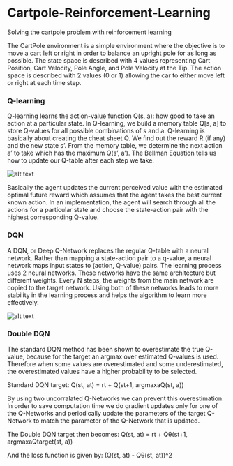 # Cartpole-Reinforcement-Learning

Solving the cartpole problem with reinforcement learning

The CartPole environment is a simple environment where the objective is to move a cart left or right in order to balance an upright pole for as long as possible. The state space is described with 4 values representing Cart Position, Cart Velocity, Pole Angle, and Pole Velocity at the Tip. The action space is described with 2 values (0 or 1) allowing the car to either move left or right at each time step.

### Q-learning
Q-learning learns the action-value function Q(s, a): how good to take an action at a particular state. In Q-learning, we build a memory table Q[s, a] to store Q-values for all possible combinations of s and a. Q-learning is basically about creating the cheat sheet Q. We find out the reward R (if any) and the new state s’. From the memory table, we determine the next action a’ to take which has the maximum Q(s’, a’). 
The Bellman Equation tells us how to update our Q-table after each step we take.

![alt text](https://miro.medium.com/max/2400/0*d3D5g7IxKDHHk8dN)

Basically the agent updates the current perceived value with the estimated optimal future reward which assumes that the agent takes the best current known action. In an implementation, the agent will search through all the actions for a particular state and choose the state-action pair with the highest corresponding Q-value.


### DQN
A DQN, or Deep Q-Network replaces the regular Q-table with a neural network. Rather than mapping a state-action pair to a q-value, a neural network maps input states to (action, Q-value) pairs. The learning process uses 2 neural networks. These networks have the same architecture but different weights. Every N steps, the weights from the main network are copied to the target network. Using both of these networks leads to more stability in the learning process and helps the algorithm to learn more effectively.

![alt text](https://cdn.analyticsvidhya.com/wp-content/uploads/2019/04/Screenshot-2019-04-16-at-5.46.01-PM.png)

### Double DQN
The standard DQN method has been shown to overestimate the true Q-value, because for the target an argmax over estimated Q-values is used. Therefore when some values are overestimated and some underestimated, the overestimated values have a higher probability to be selected.

Standard DQN target:
Q(st, at) = rt + Q(st+1, argmaxaQ(st, a))

By using two uncorralated Q-Networks we can prevent this overestimation. In order to save computation time we do gradient updates only for one of the Q-Networks and periodically update the parameters of the target Q-Network to match the parameter of the Q-Network that is updated.

The Double DQN target then becomes:
Q(st, at) = rt + Qθ(st+1, argmaxaQtarget(st, a))

And the loss function is given by:
(Q(st, at) - Qθ(st, at))^2
